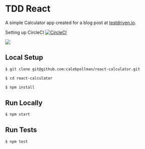# TDD React

A simple Calculator app created for a blog post at [testdriven.io](https://testdriven.io/blog/tdd-with-react-jest-and-enzyme-part-one/).

Setting up CircleCI
[![CircleCI](https://circleci.com/gh/tuequach/react-calculator.svg?style=svg)](https://circleci.com/gh/tuequach/react-calculator)

<a href="https://codeclimate.com/github/tuequach/react-calculator/maintainability"><img src="https://api.codeclimate.com/v1/badges/c396622768027bd8d350/maintainability" /></a>

## Local Setup

```sh
$ git clone git@github.com:calebpollman/react-calculator.git
```

```sh
$ cd react-calculator
```

```sh
$ npm install
```

## Run Locally

```sh
$ npm start
```

## Run Tests

```sh
$ npm test
```
